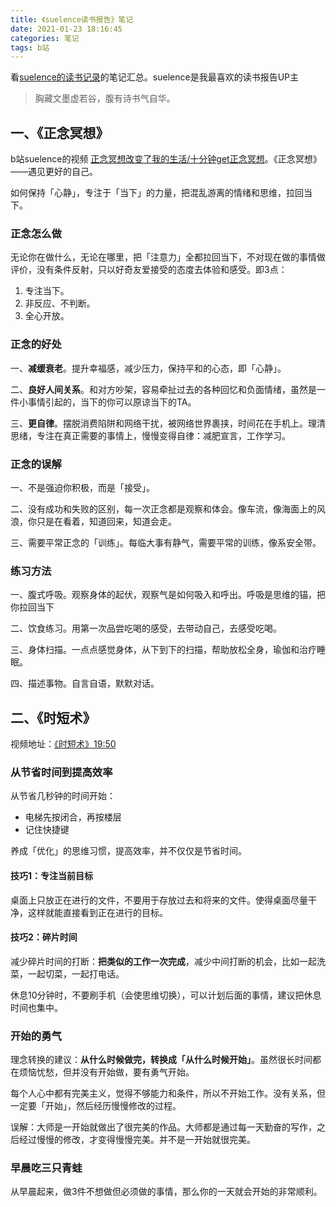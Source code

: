 ```yaml
---
title: 《suelence读书报告》笔记
date: 2021-01-23 18:16:45
categories: 笔记
tags: b站
---
```


看[suelence的读书记录](https://space.bilibili.com/10948471?spm_id_from=333.788.b_765f7570696e666f.2)的笔记汇总。suelence是我最喜欢的读书报告UP主

> 胸藏文墨虚若谷，腹有诗书气自华。

<!--more-->

## 一、《正念冥想》

b站suelence的视频 [正念冥想改变了我的生活/十分钟get正念冥想](https://www.bilibili.com/video/BV1bf4y127ph)。《正念冥想》——遇见更好的自己。

如何保持「心静」，专注于「当下」的力量，把混乱游离的情绪和思维，拉回当下。

### 正念怎么做

无论你在做什么，无论在哪里，把「注意力」全都拉回当下，不对现在做的事情做评价，没有条件反射，只以好奇友爱接受的态度去体验和感受。即3点：

1. 专注当下。
2. 非反应、不判断。
3. 全心开放。

### 正念的好处

一、**减缓衰老**。提升幸福感，减少压力，保持平和的心态，即「心静」。

二、**良好人间关系**。和对方吵架，容易牵扯过去的各种回忆和负面情绪，虽然是一件小事情引起的，当下的你可以原谅当下的TA。

三、**更自律**。摆脱消费陷阱和网络干扰，被网络世界裹挟，时间花在手机上。理清思绪，专注在真正需要的事情上，慢慢变得自律：减肥宣言，工作学习。

### 正念的误解

一、不是强迫你积极，而是「接受」。

二、没有成功和失败的区别，每一次正念都是观察和体会。像车流，像海面上的风浪，你只是在看着，知道回来，知道会走。

三、需要平常正念的「训练」。每临大事有静气，需要平常的训练，像系安全带。

### 练习方法

一、腹式呼吸。观察身体的起伏，观察气是如何吸入和呼出。呼吸是思维的锚，把你拉回当下

二、饮食练习。用第一次品尝吃喝的感受，去带动自己，去感受吃喝。

三、身体扫描。一点点感觉身体，从下到下的扫描，帮助放松全身，瑜伽和治疗睡眠。

四、描述事物。自言自语，默默对话。



## 二、《时短术》

视频地址：[《时短术》19:50](https://www.bilibili.com/video/BV1tK4y1h7aN) 

### 从节省时间到提高效率

从节省几秒钟的时间开始：

- 电梯先按闭合，再按楼层
- 记住快捷键

养成「优化」的思维习惯，提高效率，并不仅仅是节省时间。

#### 技巧1：专注当前目标

桌面上只放正在进行的文件，不要用于存放过去和将来的文件。使得桌面尽量干净，这样就能直接看到正在进行的目标。

#### 技巧2：碎片时间

减少碎片时间的打断：**把类似的工作一次完成**，减少中间打断的机会，比如一起洗菜，一起切菜，一起打电话。

休息10分钟时，不要刷手机（会使思维切换），可以计划后面的事情，建议把休息时间也集中。

### 开始的勇气

理念转换的建议：**从什么时候做完，转换成「从什么时候开始」**。虽然很长时间都在烦恼忧愁，但并没有开始做，要有勇气开始。

每个人心中都有完美主义，觉得不够能力和条件，所以不开始工作。没有关系，但一定要「开始」，然后经历慢慢修改的过程。

误解：大师是一开始就做出了很完美的作品。大师都是通过每一天勤奋的写作，之后经过慢慢的修改，才变得慢慢完美。并不是一开始就很完美。

### 早晨吃三只青蛙

从早晨起来，做3件不想做但必须做的事情，那么你的一天就会开始的非常顺利。